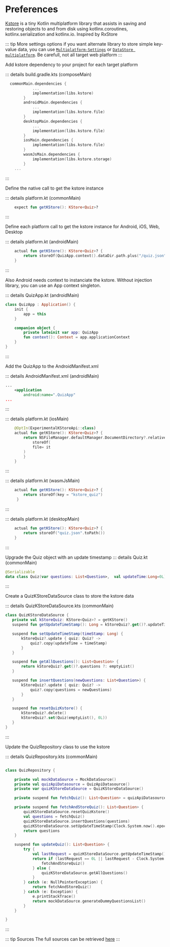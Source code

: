 #  Preferences

[Kstore](https://github.com/xxfast/KStore) is a tiny Kotlin multiplatform library that assists in saving and restoring objects to and from disk using kotlinx.coroutines, kotlinx.serialization and kotlinx.io. Inspired by RxStore

 ::: tip More settings options
 if you want alternate library to store simple key-value data, you can use [`Multiplatform-Settings`](https://github.com/russhwolf/multiplatform-settings) or [`DataStore multiplatform`]('https://developer.android.com/reference/kotlin/androidx/datastore/package-summary.html').
 Be carefull, not all target web platform
 :::


Add kstore dependency to your project for each target platform

 ::: details build.gradle.kts (composeMain) 

``` kotlin
  commonMain.dependencies {
            ...
            implementation(libs.kstore)
        }
        androidMain.dependencies {
            ...
            implementation(libs.kstore.file)
        }
        desktopMain.dependencies {
            ...
            implementation(libs.kstore.file)
        }
        iosMain.dependencies {
            implementation(libs.kstore.file)
        }
        wasmJsMain.dependencies {
            implementation(libs.kstore.storage)
        }
    ...
````
:::


Define the native call to get the kstore instance

 ::: details platform.kt (commonMain) 
``` kotlin
    expect fun getKStore(): KStore<Quiz>?
````
:::

Define each platform call to get the kstore instance for Android, iOS, Web, Desktop

 ::: details platform.kt (androidMain) 
``` kotlin
    actual fun getKStore(): KStore<Quiz>? {
        return storeOf(QuizApp.context().dataDir.path.plus("/quiz.json").toPath())
    }
````
:::

Also Android needs context to instanciate the kstore. Without injection library, you can use an App context singleton.

 ::: details QuizApp.kt (androidMain) 
``` kotlin
class QuizApp : Application() {
    init {
        app = this
    }

    companion object {
        private lateinit var app: QuizApp
        fun context(): Context = app.applicationContext
    }
} 
````
:::

Add the QuizApp to the AndroidManifest.xml

::: details AndroidManifest.xml (androidMain)
```xml
...
    <application
        android:name=".QuizApp"
...
```
:::

 ::: details platform.kt (iosMain) 
``` kotlin
    @OptIn(ExperimentalKStoreApi::class)
    actual fun getKStore(): KStore<Quiz>? {
        return NSFileManager.defaultManager.DocumentDirectory?.relativePath?.plus("/quiz.json")?.toPath()?.let {
            storeOf(
            file= it
        )
        }
    }
````
:::

 ::: details platform.kt (wasmJsMain) 
``` kotlin
    actual fun getKStore(): KStore<Quiz>? {
        return storeOf(key = "kstore_quiz")
     }

````
:::

 ::: details platform.kt (desktopMain) 
``` kotlin
    actual fun getKStore(): KStore<Quiz>? {
        return storeOf("quiz.json".toPath())
    }

````
:::

Upgrade the Quiz object with an update timestamp
::: details Quiz.kt (commonMain) 
```kotlin
@Serializable
data class Quiz(var questions: List<Question>,  val updateTime:Long=0L)
```
:::

Create a QuizKStoreDataSource class to store the kstore data

 ::: details QuizKStoreDataSource.kts (commonMain)
 ```kotlin
 class QuizKStoreDataSource {
    private val kStoreQuiz: KStore<Quiz>? = getKStore()
    suspend fun getUpdateTimeStamp(): Long = kStoreQuiz?.get()?.updateTime ?: 0L

    suspend fun setUpdateTimeStamp(timeStamp: Long) {
        kStoreQuiz?.update { quiz: Quiz? ->
            quiz?.copy(updateTime = timeStamp)
        }
    }

    suspend fun getAllQuestions(): List<Question> {
        return kStoreQuiz?.get()?.questions ?: emptyList()
    }

    suspend fun insertQuestions(newQuestions: List<Question>) {
        kStoreQuiz?.update { quiz: Quiz? ->
            quiz?.copy(questions = newQuestions)
        }
    }

    suspend fun resetQuizKstore() {
        kStoreQuiz?.delete()
        kStoreQuiz?.set(Quiz(emptyList(), 0L))
    }
}
 ```
 :::


Update the QuizRepository class to use the kstore

 ::: details QuizRepository.kts (commonMain) 

``` kotlin

class QuizRepository {

    private val mockDataSource = MockDataSource()
    private val quizApiDatasource = QuizApiDatasource()
    private var quizKStoreDataSource = QuizKStoreDataSource()

    private suspend fun fetchQuiz(): List<Question> = quizApiDatasource.getAllQuestions().questions

    private suspend fun fetchAndStoreQuiz(): List<Question> {
        quizKStoreDataSource.resetQuizKstore()
        val questions = fetchQuiz()
        quizKStoreDataSource.insertQuestions(questions)
        quizKStoreDataSource.setUpdateTimeStamp(Clock.System.now().epochSeconds)
        return questions
    }

    suspend fun updateQuiz(): List<Question> {
        try {
            val lastRequest = quizKStoreDataSource.getUpdateTimeStamp()
            return if (lastRequest == 0L || lastRequest - Clock.System.now().epochSeconds > 300000) {
                fetchAndStoreQuiz()
            } else {
                quizKStoreDataSource.getAllQuestions()
            }
        } catch (e: NullPointerException) {
            return fetchAndStoreQuiz()
        } catch (e: Exception) {
            e.printStackTrace()
            return mockDataSource.generateDummyQuestionsList()
        }
    }

}
````
:::

::: tip Sources
The full sources can be retrieved [here](https://github.com/worldline/learning-kotlin-multiplatform/raw/main/docs/src/assets/solutions/6.preferences.zip) 
:::
